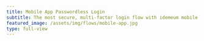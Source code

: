 ```yaml
---
title: Mobile App Passwordless Login
subtitle: The most secure, multi-factor login flow with idemeum mobile app.<br><button type="button" class="btn btn-icon btn-3 btn-primary mt-3 fixed-width1" onclick="idemeum.LoginPage()"><span class="btn-inner--icon"><i class="fas fa-mobile"></i></span><span class="btn-inner--text">Try mobile app login</span></button><a href="https://docs.idemeum.com/overview/loginapp/" target="_blank"><button type="button" class="btn btn-outline-white mt-3">Docs</button></a>
featured_image: /assets/img/flows/mobile-app.jpg
type: full-view
---
```

<script src="https://kit.fontawesome.com/db82ff0024.js" crossorigin="anonymous"></script>
<script type="text/javascript" src="https://code.jquery.com/jquery-3.4.1.min.js"></script>
<script src="https://asset.idemeum.com/webapp/SDK/idemuam-login3.js"></script>

<script type="text/javascript">
	        var idemeum = new IdemeumLogin(
	            {
	                clientId: 'c1d84ad4-9442-11eb-a8b3-0242ac130003',
	                callback: function(data) {
	                    console.log(data);
	                    debugger;
	                    var d=JSON.parse(data);
	                    if(d.status) {
                      
							alert(d.oidc.idToken);
	                        window.open("/loggedin.html?idToken="+ d.oidc.idToken, "_self")
	                    } else {
	                        alert("message:"+d.message);
	                    }
                    
	                }
	            });
        
</script>
        
    